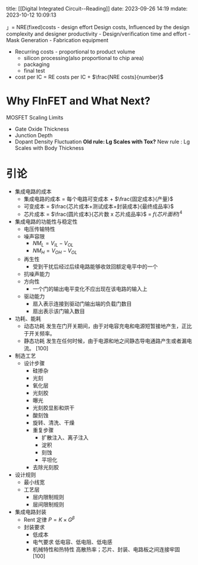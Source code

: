 title: [[Digital Integrated Circuit--Reading]]
date: 2023-09-26 14:19
mdate: 2023-10-12 10:09:13

」= NRE(fixed)costs - design effort
Design costs, Influenced by the design complexity and designer productivity 
    - Design/verification time and effort
    - Mask Generation
    - Fabrication equipment
 - Recurring costs - proportional to product volume
     - silicon processing(also proportional to chip area)
     - packaging
     - final test
  - cost per IC = RE costs per IC + $\frac{NRE costs}{number}$
# Why FInFET and What Next?
MOSFET Scaling Limits
- Gate Oxide Thickness
- Junction Depth
- Dopant Density Fluctuation
**Old rule: Lg Scales with Tox?**
New rule : Lg Scales with Body Thickness




# 引论
- 集成电路的成本
    - 集成电路的成本 = 每个电路可变成本 + $\frac{固定成本}{产量}$
    - 可变成本 = $\frac{芯片成本+测试成本+封装成本}{最终成品率}$
    - 芯片成本 = $\frac{圆片成本}{芯片数 x 芯片成品率}$ = $f(芯片面积)^4$
- 集成电路的功能性与稳定性
    - 电压传输特性
    - 噪声容限
        - $NM_L = V_{IL}-V_{OL}$
        - $NM_H = V_{OH}-V_{OL}$
    - 再生性
        - 受到干扰后经过后续电路能够收敛回额定电平中的一个
    - 抗噪声能力
    - 方向性
        - 一个门的输出电平变化不应出现在该电路的输入上
    - 驱动能力
        - 扇入表示连接到驱动门输出端的负载门数目
        - 扇出表示该门输入数目
- 功耗、能耗
    - 动态功耗
     发生在门开关期间，由于对电容充电和电源短暂接地产生，正比于开关频率。
    - 静态功耗
     发生在任何时候，由于电源和地之间静态导电通路产生或者漏电流。
 [100]
- 制造工艺
    - 设计步骤
        - 硅掺杂
        - 光刻
        - 氧化层
        - 光刻胶
        - 曝光
        - 光刻胶显影和烘干
        - 酸刻蚀
        - 旋转、清洗、干燥
        - 重复步骤
            - 扩散注入、离子注入
            - 淀积
            - 刻蚀
            - 平坦化
        - 去除光刻胶
- 设计规则
    - 最小线宽
    - 工艺层
        - 层内限制规则
        - 层间限制规则
- 集成电路封装
    - Rent 定律
        $P = K \times G^{\beta}$
    - 封装要求
        - 低成本
        - 电气要求
            低电容、低电阻、低电感
        - 机械特性和热特性
            高散热率；芯片、封装、电路板之间连接牢固
[100]










